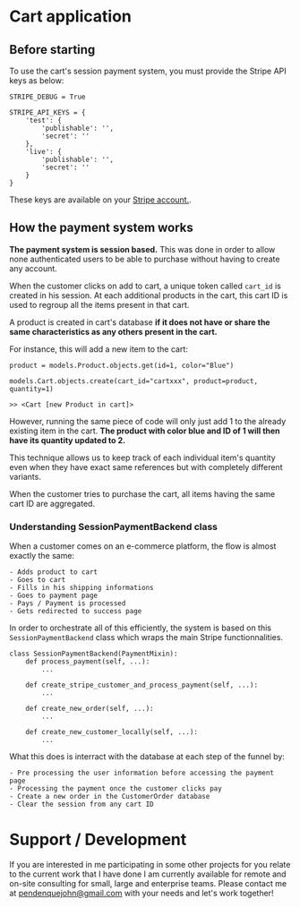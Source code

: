 # Cart application

## Before starting

To use the cart's session payment system, you must provide the Stripe API keys as below:

```
STRIPE_DEBUG = True

STRIPE_API_KEYS = {
    'test': {
        'publishable': '',
        'secret': ''
    },
    'live': {
        'publishable': '',
        'secret': ''
    }
}
```

These keys are available on your [Stripe account.](https://stripe.com).

## How the payment system works

__The payment system is session based.__ This was done in order to allow none authenticated users to be able to purchase without having to create any account.

When the customer clicks on add to cart, a unique token called `cart_id` is created in his session. At each additional products in the cart, this cart ID is used to regroup all the items present in that cart.

A product is created in cart's database __if it does not have or share the same characteristics as any others present in the cart.__

For instance, this will add a new item to the cart:

```
product = models.Product.objects.get(id=1, color="Blue")

models.Cart.objects.create(cart_id="cartxxx", product=product, quantity=1)

>> <Cart [new Product in cart]>
```

However, running the same piece of code will only just add 1 to the already existing item in the cart. __The product with color blue and ID of 1 will then have its quantity updated to 2.__

This technique allows us to keep track of each individual item's quantity even when they have exact same references but with completely different variants.

When the customer tries to purchase the cart, all items having the same cart ID are aggregated.

### Understanding SessionPaymentBackend class

When a customer comes on an e-commerce platform, the flow is almost exactly the same:

    - Adds product to cart
    - Goes to cart
    - Fills in his shipping informations
    - Goes to payment page
    - Pays / Payment is processed
    - Gets redirected to success page

In order to orchestrate all of this efficiently, the system is based on this `SessionPaymentBackend` class which wraps the main Stripe functionnalities.

```
class SessionPaymentBackend(PaymentMixin):
    def process_payment(self, ...):
        ...

    def create_stripe_customer_and_process_payment(self, ...):
        ...

    def create_new_order(self, ...):
        ...

    def create_new_customer_locally(self, ...):
        ...
```

What this does is interract with the database at each step of the funnel by:

    - Pre processing the user information before accessing the payment page
    - Processing the payment once the customer clicks pay
    - Create a new order in the CustomerOrder database
    - Clear the session from any cart ID

# Support / Development

If you are interested in me participating in some other projects for you relate to the current work that I have done I am currently available for remote and on-site consulting for small, large and enterprise teams. Please contact me at pendenquejohn@gmail.com with your needs and let's work together!
